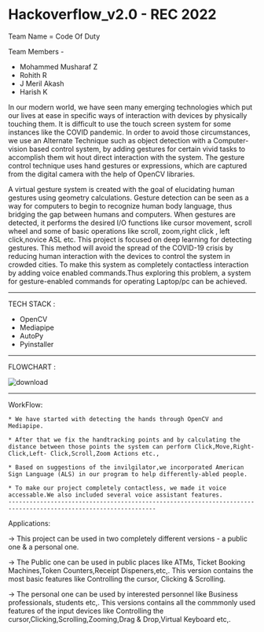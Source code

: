 # Hackoverflow_v2.0 - REC 2022
Team Name = Code Of Duty

Team Members -
 * Mohammed Musharaf Z
 * Rohith R
 * J Meril Akash 
 * Harish K

In our modern world, we have seen many emerging technologies which put our lives at ease in specific ways of interaction with devices by physically touching them.
 It is difficult to use the touch screen system for some instances like the COVID pandemic. In order to avoid those circumstances, we use an Alternate Technique such as object detection with 
a Computer-vision based control system, by adding gestures for certain vivid tasks to accomplish them wit
hout direct interaction with the system.
The gesture control technique uses hand gestures or expressions, which are captured from the digital camera with the help of OpenCV libraries.

A virtual gesture system is created with the goal of elucidating human gestures using geometry calculations. Gesture detection can be seen as a way for computers to begin 
to recognize human body language, thus bridging the gap between humans and computers. 
When gestures are detected, it performs the desired I/O functions like cursor movement, scroll 
wheel and some of basic operations like scroll, zoom,right click , left click,novice ASL etc.
This project is focused on deep learning for detecting gestures. This method will avoid the spread 
of the COVID-19 crisis by reducing human interaction with the devices to control the system in 
crowded cities. To make this system as completely contactless interaction by adding voice enabled commands.Thus exploring this problem, a system for gesture-enabled commands for 
operating Laptop/pc can be achieved.

-------------------------------------------------------------------------------------------------------------------------------------------------

TECH STACK :

  * OpenCV
  * Mediapipe
  * AutoPy
  * Pyinstaller
   --------------------------------------------------------------------------------------------------------
   
   FLOWCHART :
   
![download](https://user-images.githubusercontent.com/73353391/161372983-eb5ffcef-2b99-4a55-9cf7-1f3d8a068a72.jpg)

------------------------------------------------------------------------------------------------------------
WorkFlow:

    * We have started with detecting the hands through OpenCV and Mediapipe.
    
    * After that we fix the handtracking points and by calculating the distance between those points the system can perform Click,Move,Right-Click,Left- Click,Scroll,Zoom Actions etc.,
    
    * Based on suggestions of the invilgilator,we incorporated American Sign Language (ALS) in our program to help differently-abled people.
    
    * To make our project completely contactless, we made it voice accessable.We also included several voice assistant features.
    ----------------------------------------------------------------------------------------------------------------
    
 Applications:
 
-> This project can be used in two completely different versions - a public one & a personal one.

-> The Public one can be used in public places like ATMs, Ticket Booking Machines,Token Counters,Receipt Dispeners,etc,. This version contains the most basic features like Controlling the cursor, Clicking & Scrolling.

-> The personal one can be used by interested personnel like Business professionals, students etc,. This versions contains all the commmonly used features of the input devices like Controlling the cursor,Clicking,Scrolling,Zooming,Drag & Drop,Virtual Keyboard etc,.
